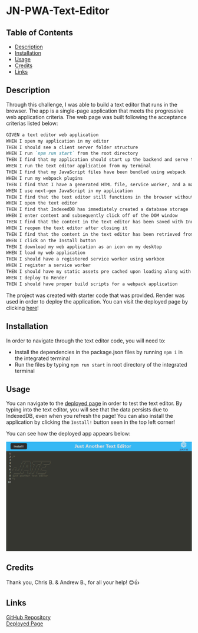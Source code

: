 # JN-PWA-Text-Editor

## Table of Contents

- [Description](#description)
- [Installation](#installation)
- [Usage](#usage)
- [Credits](#credits)
- [Links](#links)

## Description

Through this challenge, I was able to build a text editor that runs in the browser. The app is a single-page application that meets the progressive web application criteria. The web page was built following the acceptance criterias listed below:

```md
GIVEN a text editor web application
WHEN I open my application in my editor
THEN I should see a client server folder structure
WHEN I run `npm run start` from the root directory
THEN I find that my application should start up the backend and serve the client
WHEN I run the text editor application from my terminal
THEN I find that my JavaScript files have been bundled using webpack
WHEN I run my webpack plugins
THEN I find that I have a generated HTML file, service worker, and a manifest file
WHEN I use next-gen JavaScript in my application
THEN I find that the text editor still functions in the browser without errors
WHEN I open the text editor
THEN I find that IndexedDB has immediately created a database storage
WHEN I enter content and subsequently click off of the DOM window
THEN I find that the content in the text editor has been saved with IndexedDB
WHEN I reopen the text editor after closing it
THEN I find that the content in the text editor has been retrieved from our IndexedDB
WHEN I click on the Install button
THEN I download my web application as an icon on my desktop
WHEN I load my web application
THEN I should have a registered service worker using workbox
WHEN I register a service worker
THEN I should have my static assets pre cached upon loading along with subsequent pages and static assets
WHEN I deploy to Render
THEN I should have proper build scripts for a webpack application
```

The project was created with starter code that was provided. Render was used in order to deploy the application. You can visit the deployed page by clicking [here](#links)!

## Installation

In order to navigate through the text editor code, you will need to:

- Install the dependencies in the package.json files by running `npm i` in the integrated terminal <br>
- Run the files by typing `npm run start` in root directory of the integrated terminal <br>

## Usage

You can navigate to the [deployed page](#links) in order to test the text editor. By typing into the text editor, you will see that the data persists due to IndexedDB, even when you refresh the page! You can also install the application by clicking the `Install!` button seen in the top left corner!

You can see how the deployed app appears below:

![Screenshot](./assets/Screenshot.png)

## Credits

Thank you, Chris B. & Andrew B., for all your help! 😊👍

## Links

[GitHub Repository](https://github.com/jkimys2/JN-PWA-Text-Editor) <br>
[Deployed Page](https://jn-pwa-text-editor.onrender.com/)
